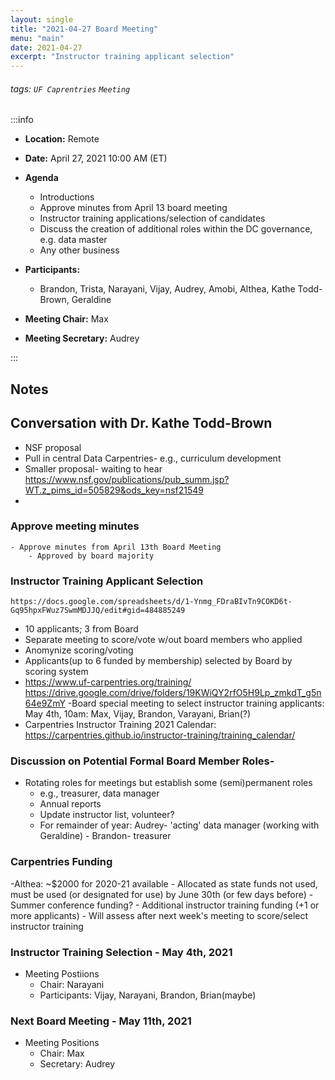 ```yaml
---
layout: single
title: "2021-04-27 Board Meeting"
menu: "main"
date: 2021-04-27
excerpt: "Instructor training applicant selection"
---
```


###### tags: `UF Caprentries` `Meeting`

:::info
- **Location:** Remote
- **Date:** April 27, 2021 10:00 AM (ET)
- **Agenda**
    * Introductions
    * Approve minutes from April 13 board meeting 
    * Instructor training applications/selection of candidates
    * Discuss the creation of additional roles within the DC governance, e.g. data master
    * Any other business

- **Participants:**
    - Brandon, Trista, Narayani, Vijay, Audrey, Amobi, Althea, Kathe Todd-Brown, Geraldine
- **Meeting Chair:** Max
- **Meeting Secretary:** Audrey

:::
## Notes 
<!-- Other important details discussed during the meeting can be entered here. -->
## Conversation with Dr. Kathe Todd-Brown
- NSF proposal
- Pull in central Data Carpentries- e.g., curriculum development
- Smaller proposal- waiting to hear
https://www.nsf.gov/publications/pub_summ.jsp?WT.z_pims_id=505829&ods_key=nsf21549
- 
### Approve meeting minutes
    - Approve minutes from April 13th Board Meeting
        - Approved by board majority

### Instructor Training Applicant Selection
    https://docs.google.com/spreadsheets/d/1-Ynmg_FDraBIvTn9COKD6t-Gq95hpxFWuz7SwmMDJJQ/edit#gid=484885249
- 10 applicants; 3 from Board
- Separate meeting to score/vote w/out board members who applied
- Anomynize scoring/voting
- Applicants(up to 6 funded by membership) selected by Board by scoring system
- https://www.uf-carpentries.org/training/
https://drive.google.com/drive/folders/19KWiQY2rfO5H9Lp_zmkdT_g5n64e9ZmY
-Board special meeting to select instructor training applicants: 
        May 4th, 10am: Max, Vijay, Brandon, Varayani, Brian(?)
- Carpentries Instructor Training 2021 Calendar: 
https://carpentries.github.io/instructor-training/training_calendar/

### Discussion on Potential Formal Board Member Roles-
- Rotating roles for meetings but establish some (semi)permanent roles
    -  e.g., treasurer, data manager
    -  Annual reports
    -  Update instructor list, volunteer?
    -  For remainder of year: Audrey- 'acting' data manager (working with Geraldine)
                            - Brandon- treasurer

### Carpentries Funding
-Althea: ~$2000 for 2020-21 available 
    - Allocated as state funds not used, must be used (or designated for use) by June 30th (or few days before)
        - Summer conference funding?
        - Additional instructor training funding (+1 or more applicants)
        - Will assess after next week's meeting to score/select instructor training

### Instructor Training Selection - May 4th, 2021
- Meeting Postiions
    - Chair:  Narayani
    - Participants: Vijay, Narayani, Brandon, Brian(maybe)

### Next Board Meeting - May 11th, 2021
- Meeting Positions
    - Chair: Max
    - Secretary: Audrey
